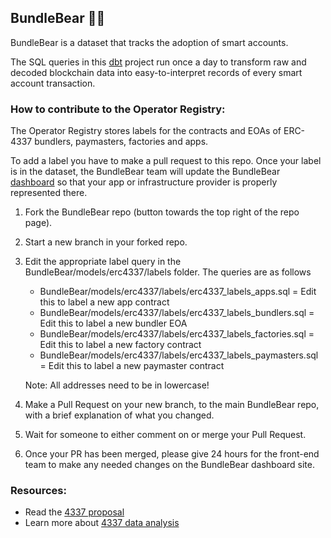## BundleBear 🐻✨

BundleBear is a dataset that tracks the adoption of smart accounts.

The SQL queries in this [dbt](https://docs.getdbt.com/docs/introduction) project run once a day to transform raw and decoded blockchain data into easy-to-interpret records of every smart account transaction.

### How to contribute to the Operator Registry:

The Operator Registry stores labels for the contracts and EOAs of ERC-4337 bundlers, paymasters, factories and apps. 

To add a label you have to make a pull request to this repo. Once your label is in the dataset, the BundleBear team will update the BundleBear [dashboard](https://www.bundlebear.com/overview/all) so that your app or infrastructure provider is properly represented there.

1. Fork the BundleBear repo (button towards the top right of the repo page).

2. Start a new branch in your forked repo.

3. Edit the appropriate label query in the BundleBear/models/erc4337/labels folder. The queries are as follows

    - BundleBear/models/erc4337/labels/erc4337_labels_apps.sql = Edit this to label a new app contract
    - BundleBear/models/erc4337/labels/erc4337_labels_bundlers.sql = Edit this to label a new bundler EOA
    - BundleBear/models/erc4337/labels/erc4337_labels_factories.sql = Edit this to label a new factory contract
    - BundleBear/models/erc4337/labels/erc4337_labels_paymasters.sql = Edit this to label a new paymaster contract

    Note: All addresses need to be in lowercase!

4. Make a Pull Request on your new branch, to the main BundleBear repo, with a brief explanation of what you changed.

5. Wait for someone to either comment on or merge your Pull Request. 

6. Once your PR has been merged, please give 24 hours for the front-end team to make any needed changes on the BundleBear dashboard site.

### Resources:
- Read the [4337 proposal](https://eips.ethereum.org/EIPS/eip-4337)
- Learn more about [4337 data analysis](https://docs.getdbt.com/docs/introduction)
